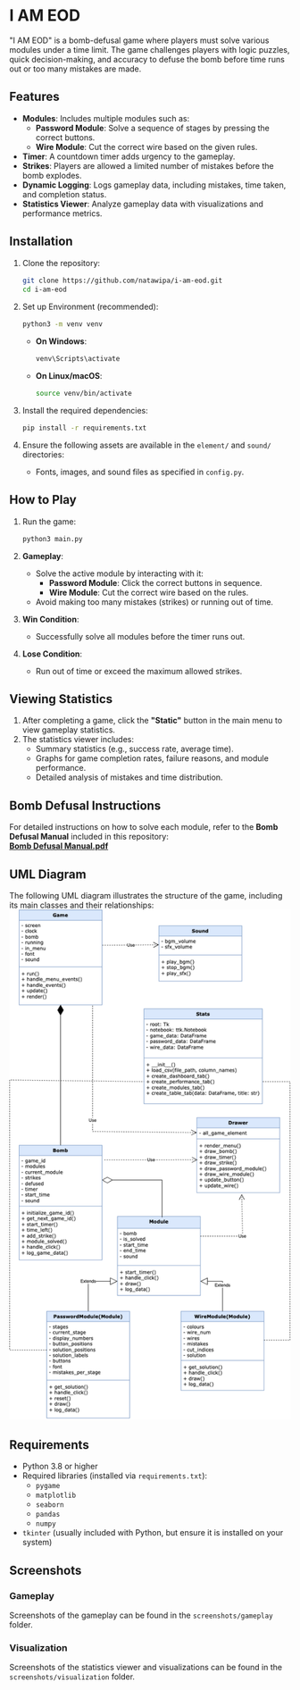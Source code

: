 # I AM EOD

"I AM EOD" is a bomb-defusal game where players must solve various modules under a time limit. The game challenges players with logic puzzles, quick decision-making, and accuracy to defuse the bomb before time runs out or too many mistakes are made.

## Features

- **Modules**: Includes multiple modules such as:
  - **Password Module**: Solve a sequence of stages by pressing the correct buttons.
  - **Wire Module**: Cut the correct wire based on the given rules.
- **Timer**: A countdown timer adds urgency to the gameplay.
- **Strikes**: Players are allowed a limited number of mistakes before the bomb explodes.
- **Dynamic Logging**: Logs gameplay data, including mistakes, time taken, and completion status.
- **Statistics Viewer**: Analyze gameplay data with visualizations and performance metrics.

## Installation

1. Clone the repository:

   ```bash
   git clone https://github.com/natawipa/i-am-eod.git
   cd i-am-eod
   ```

2. Set up Environment (recommended):

   ```bash
   python3 -m venv venv
   ```

   - **On Windows**:
     ```bash
     venv\Scripts\activate
     ```
   - **On Linux/macOS**:
     ```bash
     source venv/bin/activate
     ```

3. Install the required dependencies:

   ```bash
   pip install -r requirements.txt
   ```

4. Ensure the following assets are available in the `element/` and `sound/` directories:
   - Fonts, images, and sound files as specified in `config.py`.

## How to Play

1. Run the game:

   ```bash
   python3 main.py
   ```

2. **Gameplay**:

   - Solve the active module by interacting with it:
     - **Password Module**: Click the correct buttons in sequence.
     - **Wire Module**: Cut the correct wire based on the rules.
   - Avoid making too many mistakes (strikes) or running out of time.

3. **Win Condition**:

   - Successfully solve all modules before the timer runs out.

4. **Lose Condition**:
   - Run out of time or exceed the maximum allowed strikes.

## Viewing Statistics

1. After completing a game, click the **"Static"** button in the main menu to view gameplay statistics.
2. The statistics viewer includes:
   - Summary statistics (e.g., success rate, average time).
   - Graphs for game completion rates, failure reasons, and module performance.
   - Detailed analysis of mistakes and time distribution.

## Bomb Defusal Instructions

For detailed instructions on how to solve each module, refer to the **Bomb Defusal Manual** included in this repository:  
**[Bomb Defusal Manual.pdf](./Bomb%20Defusal%20Manual.pdf)**

## UML Diagram

The following UML diagram illustrates the structure of the game, including its main classes and their relationships:
![UML](./uml.png)

## Requirements

- Python 3.8 or higher
- Required libraries (installed via `requirements.txt`):
  - `pygame`
  - `matplotlib`
  - `seaborn`
  - `pandas`
  - `numpy`
- `tkinter` (usually included with Python, but ensure it is installed on your system)

## Screenshots

### Gameplay

Screenshots of the gameplay can be found in the `screenshots/gameplay` folder.

### Visualization

Screenshots of the statistics viewer and visualizations can be found in the `screenshots/visualization` folder.
